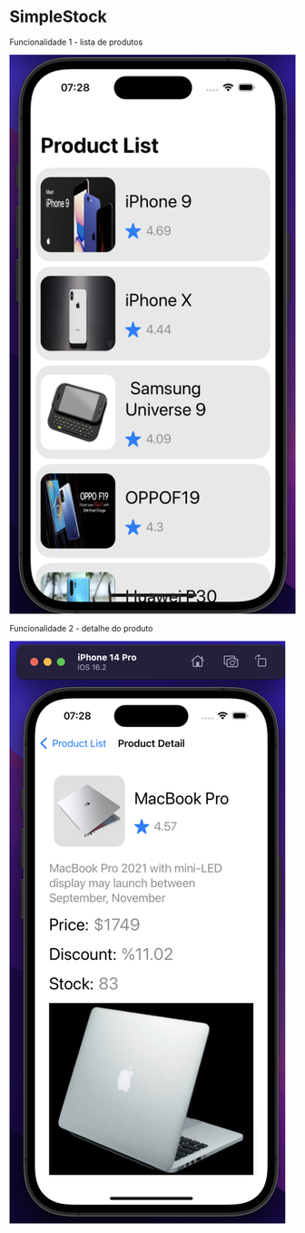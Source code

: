 # SimpleStock


Funcionalidade 1 - lista de produtos

![image](https://raw.githubusercontent.com/haroldjose30/SimpleStock/main/Documents/ProductListPage.png)


Funcionalidade 2 - detalhe do produto

![image](https://raw.githubusercontent.com/haroldjose30/SimpleStock/main/Documents/ProductDetailPage.png)




